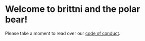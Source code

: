 # Welcome to brittni and the polar bear!

Please take a moment to read over our [code of conduct](https://github.com/brittni-and-the-polar-bear/.github/blob/main/CODE_OF_CONDUCT.md).
